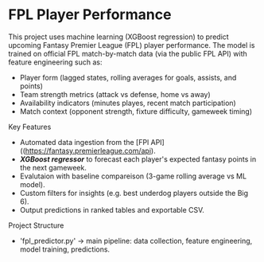 # FPL Player Performance 

This project uses machine learning (XGBoost regression) to predict upcoming Fantasy Premier League (FPL) player performance. 
The model is trained on official FPL match-by-match data (via the public FPL API) with feature engineering such as:
- Player form (lagged states, rolling averages for goals, assists, and points)
- Team strength metrics (attack vs defense, home vs away)
- Availability indicators (minutes playes, recent match participation)
- Match context (opponent strength, fixture difficulty, gameweek timing)

Key Features 
- Automated data ingestion from the [FPl API] ((https://fantasy.premierleague.com/api).
- ***XGBoost regressor*** to forecast each player's expected fantasy points in the next gameweek.
- Evalutaion with baseline compareison (3-game rolling average vs ML model).
- Custom filters for insights (e.g. best underdog players outside the Big 6).
- Output predictions in ranked tables and exportable CSV.

Project Structure
- 'fpl_predictor.py' -> main pipeline: data collection, feature engineering, model training, predictions.

